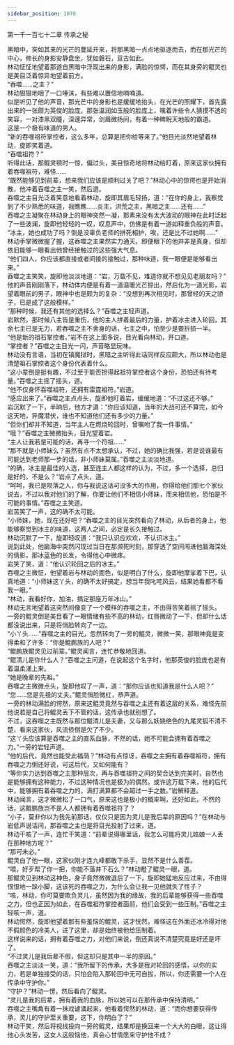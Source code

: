 ```yaml
---
sidebar_position: 1070
---
```

 第一千一百七十二章 传承之秘


黑暗中，突如其来的光芒的蔓延开来，将那黑暗一点点地驱逐而去，而在那光芒的中心，修长的身影安静盘坐，犹如磐石，亘古如此。  
林动怔怔地望着那道自黑暗中浮现出来的身影，满脸的惊愕，而在其身旁的鲲灵也是美目泛着惊异地望着前方。  
“吞噬……之主？”  
林动狠狠地咽了一口唾沫，有些难以置信地喃喃道。  
似是听见了他的声音，那光芒中的身影也是缓缓地抬头，在光芒的照耀下，首先露出来的一张颇为英俊的脸庞，那张温润如玉般的脸庞上，噙着许些令人猜摸不透的笑容，一对漆黑双瞳，深邃异常，剑眉微扬间，有着一种睥睨天地般的霸道。  
这是一个极有味道的男人。  
“新的吞噬祖符掌控者，这么多年，总算是把你给等来了。”他目光淡然地望着林动，旋即笑着道。  
“吞噬祖符？”  
听得此话，那鲲灵顿时一惊，偏过头，美目惊奇地将林动给盯着，原来这家伙拥有着吞噬祖符，难怪……  
“既然能够见到前辈，想来我们应该是顺利过关了吧？”林动心中的惊愕也是开始消散，他冲着吞噬之主一笑，然后道。  
吞噬之主目光泛着笑意地看着林动，旋即其眉毛轻扬，道：“在你的身上，我察觉到了不少熟悉的味道，我瞧瞧……炎主，洪荒之主，黑暗之主……还有……”  
吞噬之主凝聚在林动身上的眼神突然一凝，那素来没有太大波动的眼神在此时泛起了一些波澜，旋即他轻轻的一叹，叹息声中，仿佛是有着一道如释重负般的声音。  
“冰主，她也成功了吗？倒是没辜负老师的拼死相护，唉，还是比不过她啊……”  
林动手掌微微握了握，这吞噬之主果然实力通天，即便眼下的他并非是真身，但却依旧能够一眼看出他曾经接触过的这些强大气息。  
“他们四人，你应该都直接或者间接的接触过，那种味道，我一眼便是能够看出来。”  
吞噬之主笑笑，旋即他淡淡地道：“岩，万载不见，难道你就不想见见老朋友吗？”  
他的声音刚刚落下，林动体内便是有着一道温暖光芒掠出，然后化为一道光影，岩望着眼前的男子，眼神中也是颇为的复杂：“没想到再次相见时，那曾经的天之骄子，已是成了这般模样。”  
“那种时候，我还有其他的选择么？”吞噬之主轻声道。  
岩默然，那时候八主皆是重伤，他的主人拼着最后的力量，护着冰主进入轮回，其余七主已是无力，若吞噬之主不舍身的话，七主之中，怕至少是要折损一半。  
“他是新的祖石掌控者。”岩不在这上面多说，目光看向林动，开口道。  
“掌控者？”吞噬之主目光一闪，声音略显玩味。  
林动没有言语，当初在镇魔狱时，黑暗之主听得此话同样反应颇大，所以林动也是清楚祖石掌控者这个身份代表着什么。  
“这小辈倒是挺有趣，不过至于能否担得起祖符掌控者这个身份，恐怕还有待考量。”吞噬之主摇了摇头，道。  
“他不仅身怀吞噬祖符，还拥有雷霆祖符。”岩道。  
“感应出来了。”吞噬之主点点头，旋即他盯着岩，缓缓地道：“不过这还不够。”  
岩沉默了一下，半晌后，他方才道：“你应该知道，当年的大战可还不算完，如今这天地，异魔潜伏，谁也不知道他们还有多少的力量。”  
“但你们却并不知道，当年主人在燃烧轮回时，曾嘱咐了我一件事情。”  
“哦？”吞噬之主微微抬头，目光望着岩。  
“主人让我若是可能的话，再寻一个符祖……”  
“那不就是小师妹么？虽然有点不太想承认，不过，她的确比我强，若是说谁最有可能达到老师那一步的话，非小师妹莫属。”吞噬之主淡淡地道。  
“的确，冰主是最佳的人选，甚至连主人都这样的认为，不过，多一个选择，总归是好的，不是么？”岩点了点头，道。  
“呵呵，我已是陨落之人，你与我说这话可没多大的作用，你得给他们那七个家伙说去，不过以我对他们的了解，你要让他们不相信小师妹，而来相信他，恐怕是不可能的事情。”吞噬之主笑道。  
岩苦笑了一声，这的确不太可能。  
“小师妹，她，现在还好吧？”吞噬之主的目光突然看向了林动，从后者的身上，他能够察觉到冰主的味道，这两人之间，必定是长久接触过。  
林动沉默了一下，旋即轻叹道：“我只认识应欢欢，不认识冰主。”  
说到此处，他脑海中突然闪现过当日在那濒死时刻，那穿透了空间闯进他脑海深处的倩影，那冰蓝色的长发，令得他心中微疼。  
岩笑了笑，道：“他认识轮回之后的冰主。”  
吞噬之主微怔，他望着岩与林动的面色，似是明白了什么，旋即他摩挲着下巴，认真地道：“小师妹这丫头，的确不太好搞定，想当年我叱咤风云，结果她看都不看我一眼。”  
“林动，我看好你，加油，搞定那座万年冰山。”  
林动无言地望着这突然间像变了一个模样的吞噬之主，不由得苦笑着摇了摇头。  
一旁的鲲灵倒是美目看了一眼情绪有些不高的林动，红唇微动了一下，但却什么话都没说出来，只是将俏脸转向了一边。  
“小丫头……”吞噬之主的目光，忽然转向了一旁的鲲灵，微微一笑，那眼神竟是变得柔和了许多：“你是鲲鹏族的人吧？”  
“鲲鹏族鲲灵见过前辈。”鲲灵闻言，连忙恭敬地回道。  
“鲲清儿是你什么人？”吞噬之主问道，在说起这个名字时，他那英俊的脸庞也是有着温柔涌上来。  
“她是晚辈的先祖。”  
吞噬之主微微点头，旋即他叹了一声，道：“那你应该也知道我是什么人吧？”  
“您……您是先祖的丈夫。”鲲灵俏脸微红，恭声道。  
一旁的林动满脸的愕然，原来这鲲灵竟然与吞噬之主还有着这层的关系，难怪先前他说若是自己将鲲灵丢下不管的话，这传承也就别想了。  
不过，这吞噬之主既然与那位鲲清儿是夫妻，又与那么妖娆绝色的九尾灵狐不清不楚，看来这家伙，风流债倒是欠了不少。  
“这丫头应该算是吞噬之主的直系血脉，不然的话，她不可能会拥有着吞噬之力。”一旁的岩轻声道。  
“他的后代，竟然也能受此福荫？”林动有点惊讶，吞噬之主拥有着吞噬祖符，拥有吞噬之力倒还好说，可这后代，又如何能有？  
“等你实力达到吞噬之主那种层次，再与吞噬祖符之间的契合达到完美时，自然也是能够拥有这种能力，不过这种情况也是极为的偶然，或许这万载下来，他的后代中，能够拥有着吞噬之力的，满打满算都不会超过一手之数。”岩解释道。  
林动闻言，这才微微松了一口气，原来这也是极小的概率啊，还好如此，不然的话，这鲲鹏族岂不是人人都拥有着吞噬祖符了？  
“小子，莫非你以为我先前那话，仅仅只是因为灵儿是我后辈的原因吗？”在林动与岩低声说话间，那吞噬之主也是将目光投射了过来，道。  
林动干咳了一声，连忙干笑道：“前辈说得哪里话，我怎么可能将灵儿姑娘一人丢在那种地方呢？”  
“那可未必。”  
鲲灵白了他一眼，这家伙刚才连九峰都敢下杀手，显然不是什么善茬。  
“喂，好歹帮了你一把，你能不落井下石么？”林动瞪了鲲灵一眼，道。  
那鲲灵见到林动这神色，身子竟然微微退后了一下，旋即她猛地反应过来，不由得恨恨地一跺小脚，这该死的吞噬之力，为什么会让我一见他就失了性子？  
“咳，林动，你可莫要欺负灵儿，虽然因为我的缘故，我的后辈能够获得一些吞噬之力，但也正因为如此，在吞噬祖符掌控者面前，他们会受到一些压制。”吞噬之主轻咳一声，道。  
林动愕然，旋即他望着那有些羞恼的鲲灵，这才恍然，难怪这在外面还冰冷得对他不假颜色的冷美人，进了这里，却是始终被他给压制着。  
这样说来的话，拥有着吞噬之力，对他们来说，倒还真说不清楚究竟是好还是坏了。  
“不过灵儿是我后辈不假，但这却只是其中一半的原因。”  
吞噬之主淡淡一笑，道：“我所留下的传承，大多是我对轮回的感悟，以你的实力，若是单独接受的话，只怕会陷入那轮回中无可自拔，所以，你还需要一个人在传承中守护你。”  
“守护？”林动一愣，然后看向了鲲灵。  
“灵儿是我的后辈，拥有着我的血脉，所以她可以在那传承中保持清明。”  
吞噬之主嘴角有着一抹戏谑涌起来，他看着愕然的林动，道：“而你想要获得传承，灵儿的守护至关重要，这下，你明白了？”  
林动干笑，然后将视线投向一旁的鲲灵，结果却是换回来一个大大的白眼，这让得他心头发苦，这女人这般恼他，真会心甘情愿来守护他不成？  
  
  
